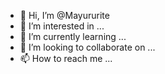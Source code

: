 - 👋 Hi, I’m @Mayururite
- 👀 I’m interested in ...
- 🌱 I’m currently learning ...
- 💞️ I’m looking to collaborate on ...
- 📫 How to reach me ...

<!---
Mayururite/Mayururite is a ✨ special ✨ repository because its `README.md` (this file) appears on your GitHub profile.
You can click the Preview link to take a look at your changes.
--->
